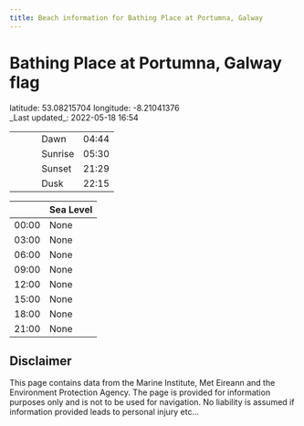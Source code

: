 ```yaml
---
title: Beach information for Bathing Place at Portumna, Galway
---
```

# Bathing Place at Portumna, Galway <span class="material-icons blue-flag">flag</span>

<div class="location-info">latitude: 53.08215704 longitude: -8.21041376</div>
<div class="met-eireann-warnings"></div>
_Last updated_: 2022-05-18 16:54

|   |   |   |   |   |
|---|---|---|---|---|
|   |   |   | Dawn  | 04:44 |
|   |   |   | Sunrise  | 05:30 |
|   |   |   | Sunset  | 21:29 |
|   |   |   | Dusk  | 22:15 |

<div></div>

|   | Sea Level  |
|---|---|
| 00:00 | None |
| 03:00 | None |
| 06:00 | None |
| 09:00 | None |
| 12:00 | None |
| 15:00 | None |
| 18:00 | None |
| 21:00 | None |

## Disclaimer

This page contains data from the Marine Institute,
Met Eireann and the Environment Protection Agency. The page is provided for
information purposes only and is not to be used for navigation. No liability
is assumed if information provided leads to personal injury etc...